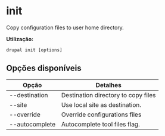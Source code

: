 # init
Copy configuration files to user home directory.

**Utilização:**
```
drupal init [options]
```

## Opções disponíveis
Opção | Detalhes
-------|-------------
--destination | Destination directory to copy files
--site | Use local site as destination.
--override | Override configurations files
--autocomplete | Autocomplete tool files flag.
